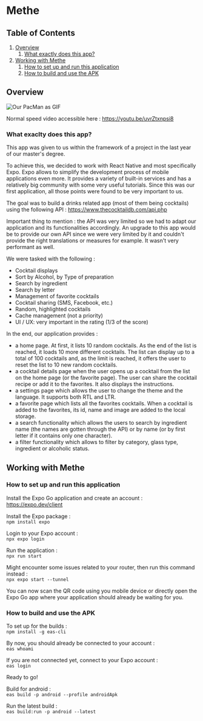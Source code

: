 # Methe

## Table of Contents

1. [Overview](#overview)
    1. [What exactly does this app?](#what-exaclty-does-this-app)
2. [Working with Methe](#working-with-methe)
   1. [How to set up and run this application](#how-to-set-up-and-run-this-application)
   2. [How to build and use the APK](#how-to-build-and-use-the-apk)

## Overview

![Our PacMan as GIF](documents/methe.gif)

Normal speed video accessible here : https://youtu.be/uvrZtxnpsi8

### What exaclty does this app?

This app was given to us within the framework of a project in the last year of our master's degree.

To achieve this, we decided to work with React Native and most specifically Expo. Expo allows to simplify the development process of mobile applications even more. It provides a variety of built-in services and has a relatively big community with some very useful tutorials. Since this was our first application, all those points were found to be very important to us.

The goal was to build a drinks related app (most of them being cocktails) using the following API : https://www.thecocktaildb.com/api.php

Important thing to mention : the API was very limited so we had to adapt our application and its functionalities accordingly. An upgrade to this app would be to provide our own API since we were very limited by it and couldn't provide the right translations or measures for example. It wasn't very performant as well.

We were tasked with the following :
- Cocktail displays
- Sort by Alcohol, by Type of preparation
- Search by ingredient
- Search by letter
- Management of favorite cocktails
- Cocktail sharing (SMS, Facebook, etc.)
- Random, highlighted cocktails
- Cache management (not a priority)
- UI / UX: very important in the rating (1/3 of the score)

In the end, our application provides :
- a home page. At first, it lists 10 random cocktails. As the end of the list is reached, it loads 10 more different cocktails. The list can display up to a total of 100 cocktails and, as the limit is reached, it offers the user to reset the list to 10 new random cocktails.
- a cocktail details page when the user opens up a cocktail from the list on the home page (or the favorite page). The user can share the cocktail recipe or add it to the favorites. It also displays the instructions.
- a settings page which allows the user to change the theme and the language. It supports both RTL and LTR.
- a favorite page which lists all the favorites cocktails. When a cocktail is added to the favorites, its id, name and image are added to the local storage.
- a search functionality which allows the users to search by ingredient name (the names are gotten through the API) or by name (or by first letter if it contains only one character).
- a filter functionality which allows to filter by category, glass type, ingredient or alcoholic status.

## Working with Methe

### How to set up and run this application

Install the Expo Go application and create an account : \
https://expo.dev/client

Install the Expo package : \
`npm install expo`

Login to your Expo account : \
`npx expo login`

Run the application : \
`npx run start`

Might encounter some issues related to your router, then run this command instead : \
`npx expo start --tunnel`

You can now scan the QR code using you mobile device or directly open the Expo Go app where your application should already be waiting for you.

### How to build and use the APK

To set up for the builds : \
`npm install -g eas-cli`

By now, you should already be connected to your account : \
`eas whoami`

If you are not connected yet, connect to your Expo account : \
`eas login`

Ready to go!

Build for android : \
`eas build -p android --profile androidApk`

Run the latest build : \
`eas build:run -p android --latest`
